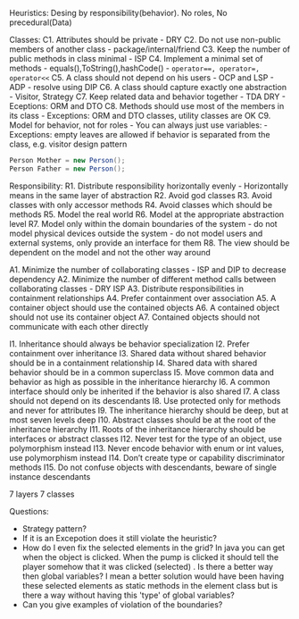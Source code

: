 Heuristics:
Desing by responsibility(behavior). No roles, No precedural(Data)

Classes:
C1. Attributes should be private
	- DRY
C2. Do not use non-public members of another class
	- package/internal/friend 
C3. Keep the number of public methods in class minimal
	- ISP
C4. Implement a minimal set of methods
	- equals(),ToString(),hashCode()
	- `operator==, operator=, operator<<`
C5. A class should not depend on his users
	- OCP and LSP
	- ADP
	- resolve using DIP
C6. A class should capture exactly one abstraction  
	- Visitor, Strategy
C7. Keep related data and behavior together
	- TDA DRY
	- Eceptions: ORM and DTO
C8. Methods should use most of the members in its class
	- Exceptions: ORM and DTO classes, utility classes are OK
C9. Model for behavior, not for roles
	- You can always just use variables:
	- Exceptions: empty leaves are allowed if behavior is separated from the class, e.g. visitor design pattern
```java
Person Mother = new Person();
Person Father = new Person();
```

Responsibility:
R1. Distribute responsibility horizontally evenly
	- Horizontally means in the same layer of abstraction
R2. Avoid god classes
R3. Avoid classes with only accessor methods
R4. Avoid classes which should be methods
R5. Model the real world
R6. Model at the appropriate abstraction level
R7. Model only within the domain boundaries of the system
	- do not model physical devices outside the system
	- do not model users and external systems, only provide an
interface for them
R8. The view should be dependent on the model and not the other way around

A1. Minimize the number of collaborating classes
	- ISP and DIP to decrease dependency
A2. Minimize the number of different method calls between collaborating classes
	- DRY  ISP 
A3. Distribute responsibilities in containment relationships
A4. Prefer containment over association
A5. A container object should use the contained objects
A6. A contained object should not use its container object
A7. Contained objects should not communicate with each other directly


I1. Inheritance should always be behavior specialization
I2. Prefer containment over inheritance
I3. Shared data without shared behavior should be in a containment relationship
I4. Shared data with shared behavior should be in a common superclass
I5. Move common data and behavior as high as possible in the inheritance hierarchy
I6. A common interface should only be inherited if the behavior is also shared
I7. A class should not depend on its descendants
I8. Use protected only for methods and never for attributes
I9. The inheritance hierarchy should be deep, but at most seven levels deep
I10. Abstract classes should be at the root of the inheritance hierarchy
I11. Roots of the inheritance hierarchy should be interfaces or abstract classes
I12. Never test for the type of an object, use polymorphism instead
I13. Never encode behavior with enum or int values, use polymorphism instead
I14. Don’t create type or capability discriminator methods
I15. Do not confuse objects with descendants, beware of single instance descendants


7 layers 7 classes

Questions:
- Strategy pattern?
- If it is an Excepotion does it still violate the heuristic?
- How do I even fix the selected elements in the grid? In java you can get when the object is
clicked. When the pump is clicked it should tell the player somehow that it was clicked
(selected) . Is there a better way then global variables? I mean a better solution would have
been having these selected elements as static methods in the element class but is there a
way without having this 'type' of global variables?
- Can you give examples of violation of the boundaries?